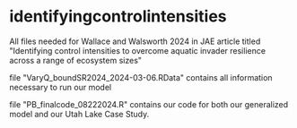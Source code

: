 # identifyingcontrolintensities
All files needed for Wallace and Walsworth 2024 in JAE article titled "Identifying control intensities to overcome aquatic invader resilience across a range of ecosystem sizes"

file "VaryQ_boundSR2024_2024-03-06.RData" contains all information necessary to run our model

file "PB_finalcode_08222024.R" contains our code for both our generalized model and our Utah Lake Case Study. 
